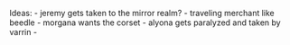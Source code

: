 Ideas:
    - jeremy gets taken to the mirror realm?
    - traveling merchant like beedle
    - morgana wants the corset
    - alyona gets paralyzed and taken by varrin
    - 